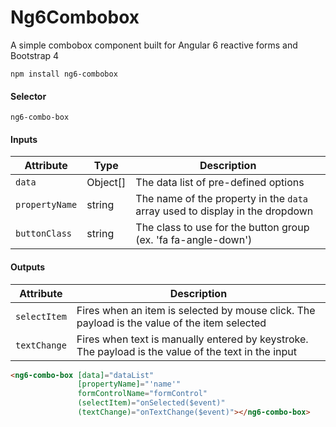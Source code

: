 # Ng6Combobox

A simple combobox component built for Angular 6 reactive forms and Bootstrap 4

`npm install ng6-combobox`

#### Selector
`ng6-combo-box`

#### Inputs

| Attribute      | Type          | Description                                                                  |
| -------------- | ------------- | ---------------------------------------------------------------------------- |
| `data`         | Object[]      | The data list of pre-defined options                                         |
| `propertyName` | string        | The name of the property in the `data` array used to display in the dropdown |
| `buttonClass`  | string        | The class to use for the button group (ex. 'fa fa-angle-down')               |

#### Outputs

| Attribute      | Description                                                                                         |
| -------------- | --------------------------------------------------------------------------------------------------- |
| `selectItem`   | Fires when an item is selected by mouse click. The payload is the value of the item selected        |
| `textChange`   | Fires when text is manually entered by keystroke. The payload is the value of the text in the input |

```html
<ng6-combo-box [data]="dataList"
               [propertyName]="'name'"
               formControlName="formControl"
               (selectItem)="onSelected($event)"
               (textChange)="onTextChange($event)"></ng6-combo-box>
```
